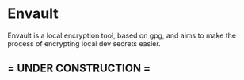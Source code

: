 # Envault

Envault is a local encryption tool, based on gpg, and aims to make the process of encrypting local dev secrets easier.

## = UNDER CONSTRUCTION =
